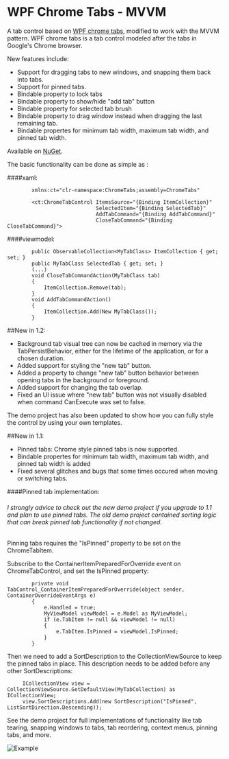 # WPF Chrome Tabs - MVVM

A tab control based on [WPF chrome tabs](https://github.com/realistschuckle/wpfchrometabs), modified to work with the MVVM pattern.
WPF chrome tabs is a tab control modeled after the tabs in Google's Chrome browser.

New features include:

 - Support for dragging tabs to new windows, and snapping them back into tabs.
 - Support for pinned tabs.
 - Bindable property to lock tabs
 - Bindable property to show/hide "add tab" button
 - Bindable property for selected tab brush
 - Bindable property to drag window instead when dragging the last remaining tab.
 - Bindable propertes for minimum tab width, maximum tab width, and pinned tab width.

Available on [NuGet](https://www.nuget.org/packages/WPFChromeTabsMVVM/).

The basic functionality can be done as simple as :

####xaml:
```
        xmlns:ct="clr-namespace:ChromeTabs;assembly=ChromeTabs"
    
        <ct:ChromeTabControl ItemsSource="{Binding ItemCollection}"
                             SelectedItem="{Binding SelectedTab}"
                             AddTabCommand="{Binding AddTabCommand}"
                             CloseTabCommand="{Binding CloseTabCommand}">
```
####viewmodel: 
```
        public ObservableCollection<MyTabClass> ItemCollection { get; set; }
        public MyTabClass SelectedTab { get; set; }
        (...)
        void CloseTabCommandAction(MyTabClass tab)
        {
            ItemCollection.Remove(tab);
        }
        void AddTabCommandAction()
        {
            ItemCollection.Add(New MyTabClass());
        }
```

##New in 1.2:

 - Background tab visual tree can now be cached in memory via the TabPersistBehavior, either for the lifetime of the application, or for a chosen duration.
 - Added support for styling the "new tab" button.
 - Added a property to change "new tab" button behavior between opening tabs in the background or foreground.
 - Added support for changing the tab overlap.
 - Fixed an UI issue where "new tab" button was not visually disabled when command CanExecute was set to false.
 
The demo project has also been updated to show how you can fully style the control by using your own templates.

##New in 1.1:

 - Pinned tabs: Chrome style pinned tabs is now supported.
 - Bindable propertes for minimum tab width, maximum tab width, and pinned tab width is added
 - Fixed several glitches and bugs that some times occured when moving or switching tabs.

####Pinned tab implementation:

###### I strongly advice to check out the new demo project if you upgrade to 1.1 and plan to use pinned tabs. The old demo project contained sorting logic that can break pinned tab functionality if not changed.

Pinning tabs requires the "IsPinned" property to be set on the ChromeTabItem.

Subscribe to the ContainerItemPreparedForOverride event on ChromeTabControl, and set the IsPinned property:
```
        private void TabControl_ContainerItemPreparedForOverride(object sender, ContainerOverrideEventArgs e)
        {
            e.Handled = true;
            MyViewModel viewModel = e.Model as MyViewModel;
            if (e.TabItem != null && viewModel != null)
            {
                e.TabItem.IsPinned = viewModel.IsPinned;
            }
        }
```

Then we need to add a SortDescription to the CollectionViewSource to keep the pinned tabs in place. This description needs to be added before any other SortDescriptions:
```
     ICollectionView view = CollectionViewSource.GetDefaultView(MyTabCollection) as ICollectionView;
     view.SortDescriptions.Add(new SortDescription("IsPinned", ListSortDirection.Descending));
```


See the demo project for full implementations of functionality like tab tearing, snapping windows to tabs, tab reordering, context menus, pinning tabs, and more.

![Example](http://i.imgur.com/q5WXWh1.gif)

